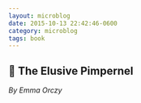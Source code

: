 ```yaml
---
layout: microblog
date: 2015-10-13 22:42:46-0600
category: microblog
tags: book
---
```

## 📖 The Elusive Pimpernel
*By Emma Orczy*
